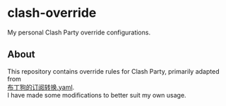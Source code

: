 # clash-override

My personal Clash Party override configurations.

## About

This repository contains override rules for Clash Party, primarily adapted from  
[布丁狗的订阅转换.yaml](https://raw.githubusercontent.com/mihomo-party-org/override-hub/main/yaml/%E5%B8%83%E4%B8%81%E7%8B%97%E7%9A%84%E8%AE%A2%E9%98%85%E8%BD%AC%E6%8D%A2.yaml).  
I have made some modifications to better suit my own usage.
